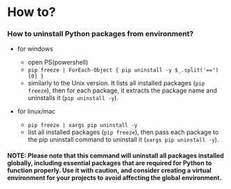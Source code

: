 # How to?

### How to uninstall Python packages from environment?
- for windows
  - open PS(powershell)
  - `pip freeze | ForEach-Object { pip uninstall -y $_.split('==')[0] }`
  - similarly to the Unix version. It lists all installed packages (`pip freeze`), then for each package, it extracts the package name and uninstalls it (`pip uninstall -y`).

- for linux/mac
  - `pip freeze | xargs pip uninstall -y`
  - list all installed packages (`pip freeze`), then pass each package to the pip uninstall command to uninstall it (`xargs pip uninstall -y`).

#### NOTE: Please note that this command will uninstall all packages installed globally, including essential packages that are required for Python to function properly. Use it with caution, and consider creating a virtual environment for your projects to avoid affecting the global environment.

